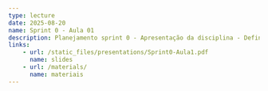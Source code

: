 ```yaml
---
type: lecture
date: 2025-08-20
name: Sprint 0 - Aula 01
description: Planejamento sprint 0 - Apresentação da disciplina - Definição da dinâmica do curso
links:
    - url: /static_files/presentations/Sprint0-Aula1.pdf
      name: slides
    - url: /materials/
      name: materiais
---
```

